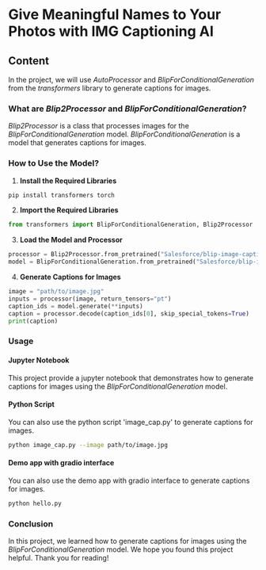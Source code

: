 # Give Meaningful Names to Your Photos with IMG Captioning AI

## Content
In the project, we will use *AutoProcessor* and *BlipForConditionalGeneration* from the *transformers* library to generate captions for images. 

### What are *Blip2Processor* and *BlipForConditionalGeneration*?
*Blip2Processor* is a class that processes images for the *BlipForConditionalGeneration* model. *BlipForConditionalGeneration* is a model that generates captions for images.


### How to Use the Model?

1. **Install the Required Libraries**
```bash
pip install transformers torch
```

2. **Import the Required Libraries**
```python
from transformers import BlipForConditionalGeneration, Blip2Processor
```

3. **Load the Model and Processor**
```python
processor = Blip2Processor.from_pretrained("Salesforce/blip-image-captioning-base")
model = BlipForConditionalGeneration.from_pretrained("Salesforce/blip-image-captioning-base")
```

4. **Generate Captions for Images**
```python
image = "path/to/image.jpg"
inputs = processor(image, return_tensors="pt")
caption_ids = model.generate(**inputs)
caption = processor.decode(caption_ids[0], skip_special_tokens=True)
print(caption)
```


### Usage

#### Jupyter Notebook
This project provide a jupyter notebook that demonstrates how to generate captions for images using the *BlipForConditionalGeneration* model.

#### Python Script
You can also use the python script 'image_cap.py' to generate captions for images.
```bash
python image_cap.py --image path/to/image.jpg
```

#### Demo app with gradio interface
You can also use the demo app with gradio interface to generate captions for images.
```bash
python hello.py
```

### Conclusion

In this project, we learned how to generate captions for images using the *BlipForConditionalGeneration* model. We hope you found this project helpful. Thank you for reading!